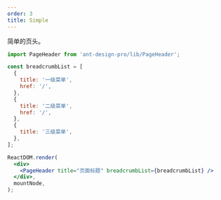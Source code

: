 ```yaml
---
order: 3
title: Simple
---
```


简单的页头。

```jsx
import PageHeader from 'ant-design-pro/lib/PageHeader';

const breadcrumbList = [
  {
    title: '一级菜单',
    href: '/',
  },
  {
    title: '二级菜单',
    href: '/',
  },
  {
    title: '三级菜单',
  },
];

ReactDOM.render(
  <div>
    <PageHeader title="页面标题" breadcrumbList={breadcrumbList} />
  </div>,
  mountNode,
);
```

<style>
#scaffold-src-components-PageHeader-demo-simple .code-box-demo {
  background: #f2f4f5;
}
</style>
